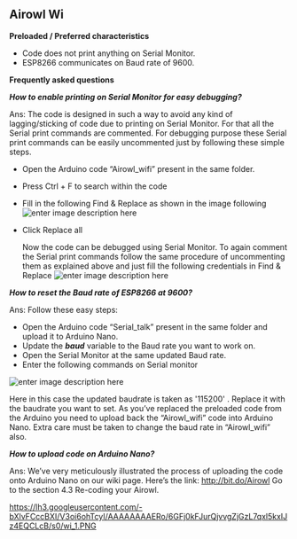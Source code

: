 Airowl Wi
-------------------
**Preloaded / Preferred characteristics**

 - Code does not print anything on Serial Monitor. 
 - ESP8266 communicates on Baud rate of 9600.

**Frequently asked questions**

***How to enable printing on Serial Monitor for easy debugging?***

Ans: The code is designed in such a way to avoid any kind of lagging/sticking of code due to printing on Serial Monitor. For that all the Serial print commands are commented. For debugging purpose these Serial print commands can be easily uncommented just by following these simple steps.

 - Open the Arduino code “Airowl_wifi” present in the same folder.
 - Press Ctrl + F to search within the code
 - Fill in the following Find & Replace as shown in the image following![enter image description here](https://lh3.googleusercontent.com/-bXlvFCccBXI/V3oi6ohTcyI/AAAAAAAAERo/6GFj0kFJurQjvvgZjGzL7qxl5kxIJz4EQCLcB/s0/wi_1.PNG "wi_1.PNG")
 - Click Replace all
       
	Now the code can be debugged using Serial Monitor. 
	To again comment the Serial print commands follow the same procedure of uncommenting them as explained above and just fill the following credentials in Find & Replace 
			![enter image description here](https://lh3.googleusercontent.com/-bmpjkHlT0xk/V3ojFKphuRI/AAAAAAAAERw/lnEmZmkK4wEX9Ia0OoYUeP0loCqTQb1wgCLcB/s0/wi_2.PNG "wi_2.PNG")

***How to reset the Baud rate of ESP8266 at 9600?***

Ans: Follow these easy steps:

 - Open the Arduino code “Serial_talk” present in the same folder and upload it to Arduino Nano.
 - Update the ***baud*** variable to the Baud rate you want to work on.
 - Open the Serial Monitor at the same updated Baud rate.
 - Enter the following commands on Serial monitor
  
 ![enter image description here](https://lh3.googleusercontent.com/-SjDnph8kHso/V3o_wTzFndI/AAAAAAAAESQ/qk4K7UWvPNgh7gnR70FjbBIr6GSodUCPgCLcB/s0/SET_BAUD.PNG "SET_BAUD.PNG")

Here in this case the updated baudrate is taken as '115200' . Replace it with the baudrate you want to set.
As you’ve replaced the preloaded code from the Arduino you need to upload back the “Airowl_wifi” code into Arduino Nano. Extra care must be taken to change the baud rate in “Airowl_wifi” also.


***How to upload code on Arduino Nano?***

Ans: We’ve very meticulously illustrated the process of uploading the code onto Arduino Nano on our wiki page. Here’s the link: http://bit.do/Airowl
Go to the section 4.3 Re-coding your Airowl.

https://lh3.googleusercontent.com/-bXlvFCccBXI/V3oi6ohTcyI/AAAAAAAAERo/6GFj0kFJurQjvvgZjGzL7qxl5kxIJz4EQCLcB/s0/wi_1.PNG

